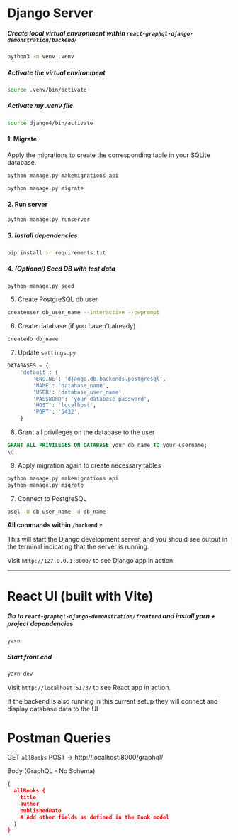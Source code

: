 # Django Server

##### Create local virtual environment within `react-graphql-django-demonstration/backend/`

```bash
python3 -m venv .venv
```

##### Activate the virtual environment

```bash
source .venv/bin/activate
```

##### Activate **my** .venv file

```bash
source django4/bin/activate
```

#### 1. Migrate

Apply the migrations to create the corresponding table in your SQLite database.

```bash
python manage.py makemigrations api
```

```bash
python manage.py migrate
```

#### 2. Run server

```bash
python manage.py runserver
```

##### 3. Install dependencies

```bash
pip install -r requirements.txt
```

##### 4. (Optional) Seed DB with test data

```bash
python manage.py seed
```

5. Create PostgreSQL db user

```bash
createuser db_user_name --interactive --pwprompt
```

6. Create database (if you haven't already)

```bash
createdb db_name
```

7. Update `settings.py`

```python
DATABASES = {
    'default': {
        'ENGINE': 'django.db.backends.postgresql',
        'NAME': 'database_name',
        'USER': 'database_user_name',
        'PASSWORD': 'your_database_password',
        'HOST': 'localhost',
        'PORT': '5432',
    }
```

8. Grant all privileges on the database to the user

```sql
GRANT ALL PRIVILEGES ON DATABASE your_db_name TO your_username;
\q
```

9. Apply migration again to create necessary tables

```bash
python manage.py makemigrations api
python manage.py migrate
```

7. Connect to PostgreSQL

```bash
psql -U db_user_name -d db_name
```

**All commands within `/backend` ⤴️**

This will start the Django development server, and you should see output in the terminal indicating that the server is running.

Visit `http://127.0.0.1:8000/` to see Django app in action.

---

# React UI (built with Vite)

##### Go to `react-graphql-django-demonstration/frontend` and install yarn + project dependencies

```bash
yarn
```

##### Start front end

```bash
yarn dev
```

Visit `http://localhost:5173/` to see React app in action.

If the backend is also running in this current setup they will connect and display database data to the UI

# Postman Queries

GET `allBooks`
POST → http://localhost:8000/graphql/

Body (GraphQL - No Schema)

```json
{
  allBooks {
    title
    author
    publishedDate
    # Add other fields as defined in the Book model
  }
}
```
